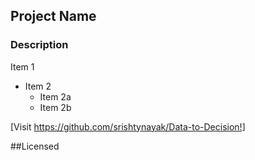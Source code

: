 ## Project Name

### Description 
Item 1
* Item 2
  * Item 2a
  * Item 2b

[Visit https://github.com/srishtynayak/Data-to-Decision!]

##Licensed
